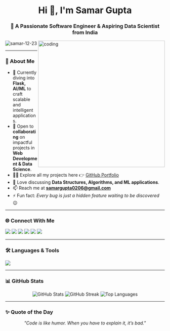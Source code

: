 <h1 align="center">Hi 👋, I'm Samar Gupta</h1>
<h3 align="center">🚀 A Passionate Software Engineer & Aspiring Data Scientist from India</h3>

<img align="right" alt="coding" width="400" src="https://media1.giphy.com/media/wGWFVvwJybDwTlnTSS/giphy.gif" />

<p align="left"> 
  <img src="https://komarev.com/ghpvc/?username=samar-12-23&label=Profile%20Views&color=0e75b6&style=flat" alt="samar-12-23" /> 
</p>

---

### 🌟 About Me  
- 🌱 Currently diving into **Flask, AI/ML** to craft scalable and intelligent applications.  
- 👯 Open to **collaborating** on impactful projects in **Web Development & Data Science**.  
- 👨‍💻 Explore all my projects here 👉 [GitHub Portfolio](https://github.com/samar-12-23)  
- 💬 Love discussing **Data Structures, Algorithms, and ML applications**.  
- 📫 Reach me at **samargupta0206@gmail.com**  
- ⚡ Fun fact: *Every bug is just a hidden feature waiting to be discovered* 😉  

---

### 🌐 Connect With Me  
<p align="left">
<a href="https://linkedin.com/in/samar-gupta-449536284" target="_blank"><img src="https://img.shields.io/badge/-Samar%20Gupta-blue?style=flat&logo=Linkedin&logoColor=white"/></a>
<a href="https://stackoverflow.com/users/24469714" target="_blank"><img src="https://img.shields.io/badge/-Stack%20Overflow-FE7A16?style=flat&logo=Stack-Overflow&logoColor=white"/></a>
<a href="https://kaggle.com/samg4758101" target="_blank"><img src="https://img.shields.io/badge/-Kaggle-20BEFF?style=flat&logo=Kaggle&logoColor=white"/></a>
<a href="https://instagram.com/samar_0206" target="_blank"><img src="https://img.shields.io/badge/-Instagram-E4405F?style=flat&logo=Instagram&logoColor=white"/></a>
<a href="https://www.hackerrank.com/profile/sg4758101" target="_blank"><img src="https://img.shields.io/badge/-HackerRank-2EC866?style=flat&logo=HackerRank&logoColor=white"/></a>
<a href="https://www.geeksforgeeks.org/user/sg475ou5d/" target="_blank"><img src="https://img.shields.io/badge/-GeeksforGeeks-2F8D46?style=flat&logo=GeeksforGeeks&logoColor=white"/></a>
</p>

---

### 🛠️ Languages & Tools  
<p align="left"> 
  <img src="https://skillicons.dev/icons?i=python,flask,php,laravel,javascript,react,nodejs,html,css,bootstrap,java,mysql,postgres,mongodb,sqlite,oracle,git,linux,heroku,matlab,sklearn,pandas,numpy,seaborn" />
</p>

---

### 📊 GitHub Stats  
<p align="center">
  <img src="https://github-readme-stats.vercel.app/api?username=samar-12-23&show_icons=true&theme=tokyonight" alt="GitHub Stats" />  
  <img src="https://github-readme-streak-stats.herokuapp.com/?user=samar-12-23&theme=tokyonight" alt="GitHub Streak" />  
  <img src="https://github-readme-stats.vercel.app/api/top-langs?username=samar-12-23&show_icons=true&locale=en&layout=compact&theme=tokyonight" alt="Top Languages" />  
</p>

---

### ✨ Quote of the Day  
<p align="center">
  <i>"Code is like humor. When you have to explain it, it’s bad."</i>
</p>

